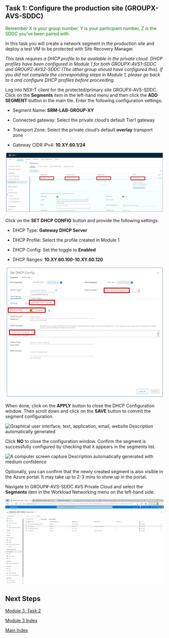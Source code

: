 ## Task 1: Configure the production site (GROUPX-AVS-SDDC)

<span style="color:green">Remember X is your group number, Y is your participant number, Z is the SDDC you've been paired with.</span>

In this task you will create a network segment in the production site and deploy
a test VM to be protected with Site Recovery Manager.

*This task requires a DHCP profile to be available in the private cloud. DHCP
profiles have been configured in Module 1 for both GROUPX-AVS1-SDDC and
GROUPZ-AVS2-SDDC (The other group should have configured this). If you did not complete the corresponding steps in Module 1, please go back to it and configure DHCP profiles before proceeding.*

Log into NSX-T client for the protected/primary site GROUPX-AVS-SDDC. Click on
the **Segments** item in the left-hand menu and then click the **ADD SEGMENT**
button in the main tile. Enter the following configuration settings:

-   Segment Name: **SRM-LAB-GROUP-XY**

-   Connected gateway: Select the private cloud’s default Tier1 gateway

-   Transport Zone: Select the private cloud’s default **overlay** transport
    zone

-   Gateway CIDR IPv4: **10.XY.60.1/24**

![](media/367712fc63544d3aac43e67cd75c5220.png)

Click on the **SET DHCP CONFIG** button and provide the following settings:

-   DHCP Type: **Gateway DHCP Server**

-   DHCP Profile: Select the profile created in Module 1

-   DHCP Config: Set the toggle to **Enabled**

-   DHCP Ranges: **10.XY.60.100-10.XY.60.120**

![](media/3fc2f1868be7edaa9625e29e5b5efe32.png)

When done, click on the **APPLY** button to close the DHCP Configuration window.
Then scroll down and click on the **SAVE** button to commit the segment
configuration.

![Graphical user interface, text, application, email, website Description
automatically generated](media/27e39ac4a19c0d7b2200f30f7b9f0605.png)

Click **NO** to close the configuration window. Confirm the segment is
successfully configured by checking that it appears in the segments list.

![A computer screen capture Description automatically generated with medium
confidence](media/cee6bdc13e1efc967011ebbe78b0a1f8.png)

Optionally, you can confirm that the newly created segment is also visible in
the Azure portal. It may take up to 2-3 mins to show up in the portal.

Navigate to GROUP\#-AVS-SDDC AVS Private Cloud and select the **Segments** item
in the Workload Networking menu on the left-hand side.

![](media/c44d19dd3dac0b8ba66c71197309b9a6.png)

## Next Steps

[Module 3, Task 2](module-3-task-2.md)

[Module 3 Index](module-3-index.md)

[Main Index](index.md)